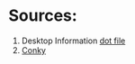 # Sources: 
1. Desktop Information [dot file](https://github.com/gvoze32/Mainte)
2. [Conky](https://github.com/teejee2008/conky-manager)
